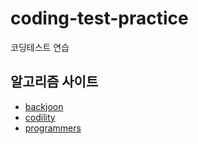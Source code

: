 # coding-test-practice
코딩테스트 연습

## 알고리즘 사이트
+ [backjoon](./backjoon)
+ [codility](./codility)
+ [programmers](./programmers)
